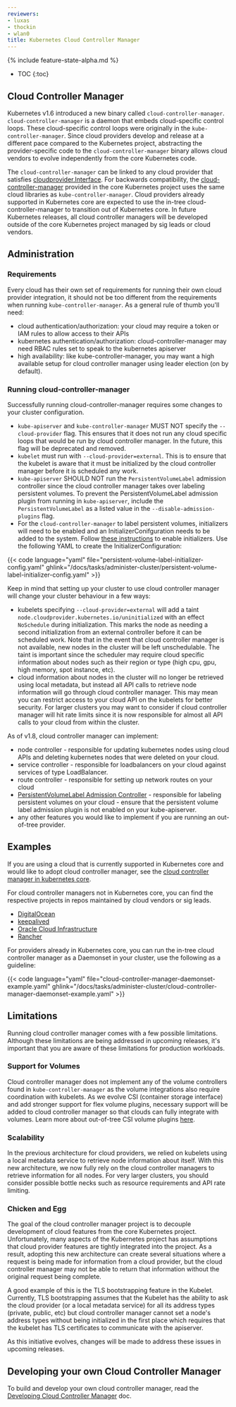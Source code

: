 ```yaml
---
reviewers:
- luxas
- thockin
- wlan0
title: Kubernetes Cloud Controller Manager
---
```


{% include feature-state-alpha.md %}

* TOC
{:toc}

## Cloud Controller Manager

Kubernetes v1.6 introduced a new binary called `cloud-controller-manager`. `cloud-controller-manager` is a daemon that embeds cloud-specific control loops. These cloud-specific control loops were originally in the `kube-controller-manager`. Since cloud providers develop and release at a different pace compared to the Kubernetes project, abstracting the provider-specific code to the `cloud-controller-manager` binary allows cloud vendors to evolve independently from the core Kubernetes code.

The `cloud-controller-manager` can be linked to any cloud provider that satisfies [cloudprovider.Interface](https://git.k8s.io/kubernetes/pkg/cloudprovider/cloud.go). For backwards compatibility, the [cloud-controller-manager](https://github.com/kubernetes/kubernetes/tree/master/cmd/cloud-controller-manager) provided in the core Kubernetes project uses the same cloud libraries as `kube-controller-manager`. Cloud providers already supported in Kubernetes core are expected to use the in-tree cloud-controller-manager to transition out of Kubernetes core. In future Kubernetes releases, all cloud controller managers will be developed outside of the core Kubernetes project managed by sig leads or cloud vendors.

## Administration

### Requirements

Every cloud has their own set of requirements for running their own cloud provider integration, it should not be too different from the requirements when running `kube-controller-manager`. As a general rule of thumb you'll need:

* cloud authentication/authorization: your cloud may require a token or IAM rules to allow access to their APIs
* kubernetes authentication/authorization: cloud-controller-manager may need RBAC rules set to speak to the kubernetes apiserver
* high availability: like kube-controller-manager, you may want a high available setup for cloud controller manager using leader election (on by default).

### Running cloud-controller-manager

Successfully running cloud-controller-manager requires some changes to your cluster configuration.

* `kube-apiserver` and `kube-controller-manager` MUST NOT specify the `--cloud-provider` flag. This ensures that it does not run any cloud specific loops that would be run by cloud controller manager. In the future, this flag will be deprecated and removed.
* `kubelet` must run with `--cloud-provider=external`. This is to ensure that the kubelet is aware that it must be initialized by the cloud controller manager before it is scheduled any work.
* `kube-apiserver` SHOULD NOT run the `PersistentVolumeLabel` admission controller since the cloud controller manager takes over labeling persistent volumes. To prevent the PersistentVolumeLabel admission plugin from running in `kube-apiserver`, include the `PersistentVolumeLabel` as a listed value in the `--disable-admission-plugins` flag.
* For the `cloud-controller-manager` to label persistent volumes, initializers will need to be enabled and an InitializerConifguration needs to be added to the system.  Follow [these instructions](/docs/admin/extensible-admission-controllers.md#enable-initializers-alpha-feature) to enable initializers.  Use the following YAML to create the InitializerConfiguration:

{{< code language="yaml" file="persistent-volume-label-initializer-config.yaml" ghlink="/docs/tasks/administer-cluster/persistent-volume-label-initializer-config.yaml" >}}

Keep in mind that setting up your cluster to use cloud controller manager will change your cluster behaviour in a few ways:

* kubelets specifying `--cloud-provider=external` will add a taint `node.cloudprovider.kubernetes.io/uninitialized` with an effect `NoSchedule` during initialization. This marks the node as needing a second initialization from an external controller before it can be scheduled work. Note that in the event that cloud controller manager is not available, new nodes in the cluster will be left unschedulable. The taint is important since the scheduler may require cloud specific information about nodes such as their region or type (high cpu, gpu, high memory, spot instance, etc).
* cloud information about nodes in the cluster will no longer be retrieved using local metadata, but instead all API calls to retrieve node information will go through cloud controller manager. This may mean you can restrict access to your cloud API on the kubelets for better security. For larger clusters you may want to consider if cloud controller manager will hit rate limits since it is now responsible for almost all API calls to your cloud from within the cluster.


As of v1.8, cloud controller manager can implement:

* node controller - responsible for updating kubernetes nodes using cloud APIs and deleting kubernetes nodes that were deleted on your cloud.
* service controller - responsible for loadbalancers on your cloud against services of type LoadBalancer.
* route controller - responsible for setting up network routes on your cloud
* [PersistentVolumeLabel Admission Controller](/docs/admin/admission-controllers#persistentvolumelabel) - responsible for labeling persistent volumes on your cloud - ensure that the persistent volume label admission plugin is not enabled on your kube-apiserver.
* any other features you would like to implement if you are running an out-of-tree provider.


## Examples

If you are using a cloud that is currently supported in Kubernetes core and would like to adopt cloud controller manager, see the [cloud controller manager in kubernetes core](https://github.com/kubernetes/kubernetes/tree/master/cmd/cloud-controller-manager).

For cloud controller managers not in Kubernetes core, you can find the respective projects in repos maintained by cloud vendors or sig leads.

* [DigitalOcean](https://github.com/digitalocean/digitalocean-cloud-controller-manager)
* [keepalived](https://github.com/munnerz/keepalived-cloud-provider)
* [Oracle Cloud Infrastructure](https://github.com/oracle/oci-cloud-controller-manager)
* [Rancher](https://github.com/rancher/rancher-cloud-controller-manager)

For providers already in Kubernetes core, you can run the in-tree cloud controller manager as a Daemonset in your cluster, use the following as a guideline:

{{< code language="yaml" file="cloud-controller-manager-daemonset-example.yaml" ghlink="/docs/tasks/administer-cluster/cloud-controller-manager-daemonset-example.yaml" >}}


## Limitations

Running cloud controller manager comes with a few possible limitations. Although these limitations are being addressed in upcoming releases, it's important that you are aware of these limitations for production workloads.

### Support for Volumes

Cloud controller manager does not implement any of the volume controllers found in `kube-controller-manager` as the volume integrations also require coordination with kubelets. As we evolve CSI (container storage interface) and add stronger support for flex volume plugins, necessary support will be added to cloud controller manager so that clouds can fully integrate with volumes. Learn more about out-of-tree CSI volume plugins [here](https://github.com/kubernetes/features/issues/178).

### Scalability

In the previous architecture for cloud providers, we relied on kubelets using a local metadata service to retrieve node information about itself. With this new architecture, we now fully rely on the cloud controller managers to retrieve information for all nodes. For very larger clusters, you should consider possible bottle necks such as resource requirements and API rate limiting.

### Chicken and Egg

The goal of the cloud controller manager project is to decouple development of cloud features from the core Kubernetes project. Unfortunately, many aspects of the Kubernetes project has assumptions that cloud provider features are tightly integrated into the project. As a result, adopting this new architecture can create several situations where a request is being made for information from a cloud provider, but the cloud controller manager may not be able to return that information without the original request being complete.

A good example of this is the TLS bootstrapping feature in the Kubelet. Currently, TLS bootstrapping assumes that the Kubelet has the ability to ask the cloud provider (or a local metadata service) for all its address types (private, public, etc) but cloud controller manager cannot set a node's address types without being initialized in the first place which requires that the kubelet has TLS certificates to communicate with the apiserver.

As this initiative evolves, changes will be made to address these issues in upcoming releases.

## Developing your own Cloud Controller Manager

To build and develop your own cloud controller manager, read the [Developing Cloud Controller Manager](/docs/tasks/administer-cluster/developing-cloud-controller-manager.md) doc.
